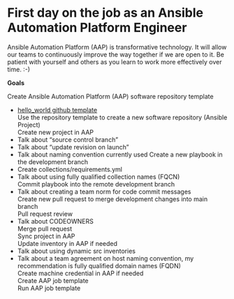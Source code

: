 First day on the job as an Ansible Automation Platform Engineer
=========
Ansible Automation Platform (AAP) is transformative technology.  It will allow our teams to continuously improve the way together if we are open to it.  Be patient with yourself and others as you learn to work more effectively over time. :-)

**Goals**

Create Ansible Automation Platform (AAP) software repository template
- [hello_world github template](https://github.com/ericcames/hello_world "hello_world github template")<br>
Use the repository template to create a new software repository (Ansible Project)<br>
Create new project in AAP<br>
- Talk about “source control branch”
- Talk about “update revision on launch”
- Talk about naming convention currently used
Create a new playbook in the development branch<br>
- Create collections/requirements.yml
- Talk about using fully qualified collection names (FQCN)<br>
Commit playbook into the remote development branch<br>
- Talk about creating a team norm for code commit messages<br>
Create new pull request to merge development changes into main branch<br>
Pull request review<br>
- Talk about CODEOWNERS<br>
Merge pull request<br>
Sync project in AAP<br>
Update inventory in AAP if needed<br>
- Talk about using dynamic src inventories
- Talk about a team agreement on host naming convention, my recommendation is fully qualified domain names (FQDN)<br>
Create machine credential in AAP if needed<br>
Create AAP job template<br>
Run AAP job template<br>
